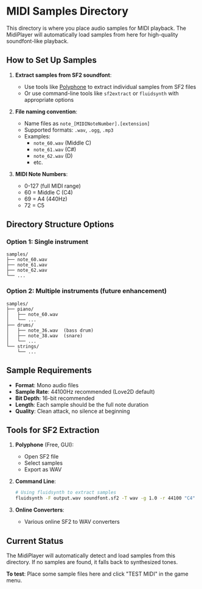 # MIDI Samples Directory

This directory is where you place audio samples for MIDI playback. The MidiPlayer will automatically load samples from here for high-quality soundfont-like playback.

## How to Set Up Samples

1. **Extract samples from SF2 soundfont**:
   - Use tools like [Polyphone](https://www.polyphone-soundfonts.com/) to extract individual samples from SF2 files
   - Or use command-line tools like `sf2extract` or `fluidsynth` with appropriate options

2. **File naming convention**:
   - Name files as `note_[MIDINoteNumber].[extension]`
   - Supported formats: `.wav`, `.ogg`, `.mp3`
   - Examples:
     - `note_60.wav` (Middle C)
     - `note_61.wav` (C#)
     - `note_62.wav` (D)
     - etc.

3. **MIDI Note Numbers**:
   - 0-127 (full MIDI range)
   - 60 = Middle C (C4)
   - 69 = A4 (440Hz)
   - 72 = C5

## Directory Structure Options

### Option 1: Single instrument
```
samples/
├── note_60.wav
├── note_61.wav
├── note_62.wav
└── ...
```

### Option 2: Multiple instruments (future enhancement)
```
samples/
├── piano/
│   ├── note_60.wav
│   └── ...
├── drums/
│   ├── note_36.wav  (bass drum)
│   ├── note_38.wav  (snare)
│   └── ...
└── strings/
    └── ...
```

## Sample Requirements

- **Format**: Mono audio files
- **Sample Rate**: 44100Hz recommended (Love2D default)
- **Bit Depth**: 16-bit recommended
- **Length**: Each sample should be the full note duration
- **Quality**: Clean attack, no silence at beginning

## Tools for SF2 Extraction

1. **Polyphone** (Free, GUI):
   - Open SF2 file
   - Select samples
   - Export as WAV

2. **Command Line**:
   ```bash
   # Using fluidsynth to extract samples
   fluidsynth -F output.wav soundfont.sf2 -T wav -g 1.0 -r 44100 "C4"
   ```

3. **Online Converters**:
   - Various online SF2 to WAV converters

## Current Status

The MidiPlayer will automatically detect and load samples from this directory. If no samples are found, it falls back to synthesized tones.

**To test**: Place some sample files here and click "TEST MIDI" in the game menu.
